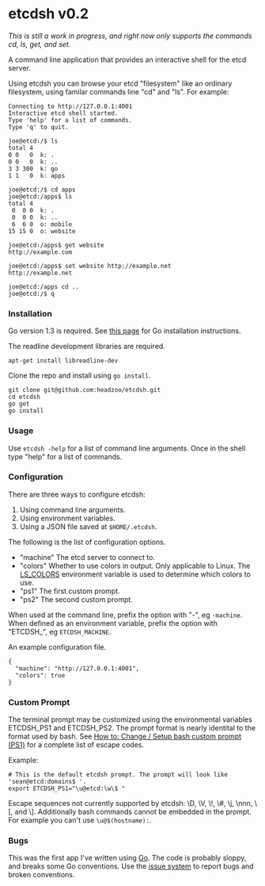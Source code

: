 etcdsh v0.2
===========

*This is still a work in progress, and right now only supports the commands cd, ls, get, and set.*

A command line application that provides an interactive shell for the etcd server.

Using etcdsh you can browse your etcd "filesystem" like an ordinary filesystem, using familar commands line "cd" and "ls". For example:


```
Connecting to http://127.0.0.1:4001
Interactive etcd shell started.
Type 'help' for a list of commands.
Type 'q' to quit.

joe@etcd:/$ ls
total 4
0 0   0  k: .
0 0   0  k: ..
3 3 300  k: go
1 1   0  k: apps

joe@etcd:/$ cd apps
joe@etcd:/apps$ ls
total 4
 0  0 0  k: .
 0  0 0  k: ..
 6  6 0  o: mobile
15 15 0  o: website

joe@etcd:/apps$ get website
http://example.com

joe@etcd:/apps$ set website http://example.net
http://example.net

joe@etcd:/apps cd ..
joe@etcd:/$ q
```


### Installation
Go version 1.3 is required. See [this page](http://golang.org/doc/install) for Go installation instructions.

The readline development libraries are required.

```
apt-get install libreadline-dev
```

Clone the repo and install using `go install`.

```
git clone git@github.com:headzoo/etcdsh.git
cd etcdsh
go get
go install
```

### Usage
Use `etcdsh -help` for a list of command line arguments. Once in the shell type "help" for a list of commands.


### Configuration
There are three ways to configure etcdsh:

1. Using command line arguments.
2. Using environment variables.
3. Using a JSON file saved at `$HOME/.etcdsh`.

The following is the list of configuration options.

* "machine" The etcd server to connect to.
* "colors" Whether to use colors in output. Only applicable to Linux. The [LS_COLORS](http://blog.twistedcode.org/2008/04/lscolors-explained.html) environment variable is used to determine which colors to use.
* "ps1" The first custom prompt.
* "ps2" The second custom prompt.

When used at the command line, prefix the option with "-", eg `-machine`. When defined as an environment variable, prefix the option with "ETCDSH_", eg `ETCDSH_MACHINE`.


An example configuration file.

```
{
  "machine": "http://127.0.0.1:4001",
  "colors": true
}
```



### Custom Prompt
The terminal prompt may be customized using the environmental variables ETCDSH_PS1 and ETCDSH_PS2. The prompt format is nearly identital to the format used by bash. See [How to: Change / Setup bash custom prompt (PS1)](http://www.cyberciti.biz/tips/howto-linux-unix-bash-shell-setup-prompt.html) for a complete list of escape codes.

Example:
```
# This is the default etcdsh prompt. The prompt will look like 'sean@etcd:domains$ '.
export ETCDSH_PS1="\u@etcd:\w\$ "
```

Escape sequences not currently supported by etcdsh: \\D, \\V, \\!, \\#, \\j, \nnn, \\[, and \\]. Additionally bash commands cannot be embedded in the prompt. For example you can't use `\u@$(hostname):`.

### Bugs
This was the first app I've written using [Go](http://golang.org/). The code is probably sloppy, and breaks some Go conventions. Use the [issue system](https://github.com/headzoo/etcdsh/issues) to report bugs and broken conventions.


